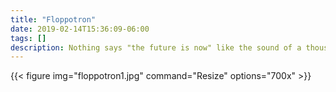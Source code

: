```yaml
---
title: "Floppotron"
date: 2019-02-14T15:36:09-06:00
tags: []
description: Nothing says "the future is now" like the sound of a thousand floppy drives playing Bach.
---
```




{{< figure img="floppotron1.jpg" command="Resize" options="700x" >}}
